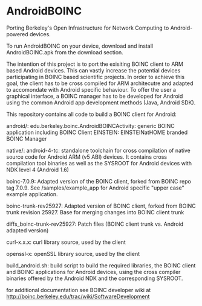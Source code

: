 AndroidBOINC
============

Porting Berkeley's Open Infrastructure for Network Computing to Android-powered devices.

To run AndroidBOINC on your device, download and install AndroidBOINC.apk from the download section.

The intention of this project is to port the exisiting BOINC client to ARM based Android devices. This can vastly increase the potential devices participating in BOINC based scientific projects. In order to achieve this goal, the client has to be cross compiled for ARM architecutre and adapted to accomondate with Android specific behaviour. To offer the user a graphical interface, a BOINC manager has to be developed for Android using the common Android app development methods (Java, Android SDK).

This repository contains all code to build a BOINC client for Android:

android/:
edu.berkeley.boinc.AndroidBOINCActivity: generic BOINC application including BOINC Client
EINSTEIN: EINSTEINatHOME branded BOINC Manager

native/:
android-4-tc: standalone toolchain for cross compilation of native source code for Android ARM (v5 ABI) devices. It contains cross compilation tool binaries as well as the SYSROOT for Android devices with NDK level 4 (Android 1.6)

boinc-7.0.9: Adapted version of the BOINC client, forked from BOINC repo tag 7.0.9. See /samples/example_app for Android specific "upper case" example application.

boinc-trunk-rev25927: Adapted version of BOINC client, forked from BOINC trunk revision 25927. Base for merging changes into BOINC client trunk

diffs_boinc-trunk-rev25927: Patch files (BOINC client trunk vs. Android adapted version)

curl-x.x.x: curl library source, used by the client

openssl-x: openSSL library source, used by the client

build_android.sh: build script to build the required libraries, the BOINC client and BOINC applications for Android devices, using the cross compiler binaries offered by the Android NDK and the corresponding SYSROOT.

for additional documentation see BOINC developer wiki at http://boinc.berkeley.edu/trac/wiki/SoftwareDevelopment
	 
